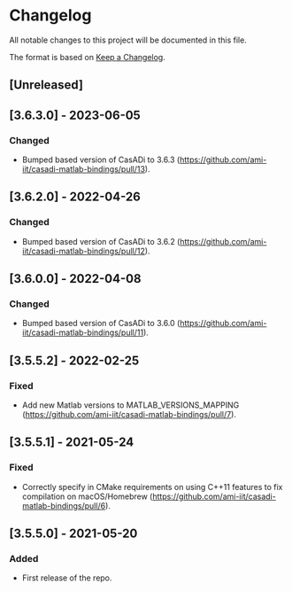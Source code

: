 # Changelog
All notable changes to this project will be documented in this file.

The format is based on [Keep a Changelog](https://keepachangelog.com/en/1.0.0/).

## [Unreleased]

## [3.6.3.0] - 2023-06-05

### Changed

- Bumped based version of CasADi to 3.6.3 (https://github.com/ami-iit/casadi-matlab-bindings/pull/13).


## [3.6.2.0] - 2022-04-26

### Changed

- Bumped based version of CasADi to 3.6.2 (https://github.com/ami-iit/casadi-matlab-bindings/pull/12).


## [3.6.0.0] - 2022-04-08

### Changed

- Bumped based version of CasADi to 3.6.0 (https://github.com/ami-iit/casadi-matlab-bindings/pull/11).


## [3.5.5.2] - 2022-02-25

### Fixed

- Add new Matlab versions to MATLAB_VERSIONS_MAPPING (https://github.com/ami-iit/casadi-matlab-bindings/pull/7).

## [3.5.5.1] - 2021-05-24

### Fixed
- Correctly specify in CMake requirements on using C++11 features to fix compilation on macOS/Homebrew (https://github.com/ami-iit/casadi-matlab-bindings/pull/6).

## [3.5.5.0] - 2021-05-20

### Added
- First release of the repo.


